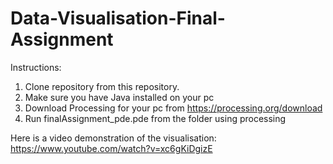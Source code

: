 # Data-Visualisation-Final-Assignment
Instructions:
1. Clone repository from this repository.
2. Make sure you have Java installed on your pc
3. Download Processing for your pc from https://processing.org/download
4. Run finalAssignment_pde.pde from the folder using processing

Here is a video demonstration of the visualisation:
https://www.youtube.com/watch?v=xc6gKiDgizE
